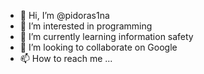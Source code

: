 - 👋 Hi, I’m @pidoras1na
- 👀 I’m interested in programming
- 🌱 I’m currently learning information safety
- 💞️ I’m looking to collaborate on Google
- 📫 How to reach me ...

<!---
pidoras1na/pidoras1na is a ✨ special ✨ repository because its `README.md` (this file) appears on your GitHub profile.
You can click the Preview link to take a look at your changes.
--->

